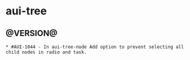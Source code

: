 aui-tree
========

@VERSION@
------

	* #AUI-1044 - In aui-tree-node Add option to prevent selecting all child nodes in radio and task.
